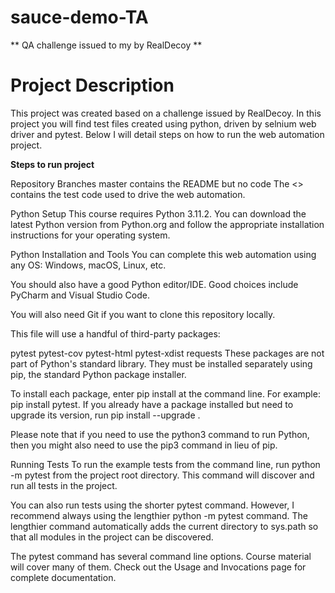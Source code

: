 # sauce-demo-TA
** QA challenge issued to my by RealDecoy **

# **Project Description**

This project was created based on a challenge issued by RealDecoy. In this project you will find test files created using python, driven by selnium web driver and pytest. Below I will detail steps on how to run the web automation project.

**Steps to run project**

Repository Branches
master contains the README but no code
The <> contains the test code used to drive the web automation.

Python Setup
This course requires Python 3.11.2. You can download the latest Python version from Python.org and follow the appropriate installation instructions for your operating system.

Python Installation and Tools
You can complete this web automation using any OS: Windows, macOS, Linux, etc.

You should also have a good Python editor/IDE. Good choices include PyCharm and Visual Studio Code.

You will also need Git if you want to clone this repository locally. 

This file will use a handful of third-party packages:

pytest
pytest-cov
pytest-html
pytest-xdist
requests
These packages are not part of Python's standard library. They must be installed separately using pip, the standard Python package installer.

To install each package, enter pip install <package-name> at the command line. For example: pip install pytest. If you already have a package installed but need to upgrade its version, run pip install --upgrade <package-name>.

Please note that if you need to use the python3 command to run Python, then you might also need to use the pip3 command in lieu of pip.

Running Tests
To run the example tests from the command line, run python -m pytest from the project root directory. This command will discover and run all tests in the project.

You can also run tests using the shorter pytest command. However, I recommend always using the lengthier python -m pytest command. The lengthier command automatically adds the current directory to sys.path so that all modules in the project can be discovered.

The pytest command has several command line options. Course material will cover many of them. Check out the Usage and Invocations page for complete documentation.


